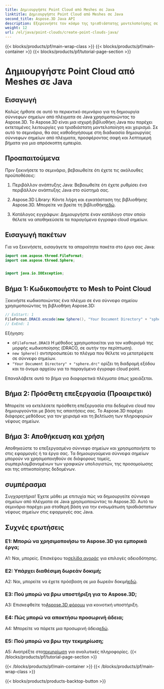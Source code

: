 ```yaml
---
title: Δημιουργήστε Point Cloud από Meshes σε Java
linktitle: Δημιουργήστε Point Cloud από Meshes σε Java
second_title: Aspose.3D Java API
description: Εξερευνήστε τον κόσμο της τρισδιάστατης μοντελοποίησης σε Java με το Aspose.3D. Μάθετε να δημιουργείτε αβίαστα σύννεφα σημείων από πλέγματα.
weight: 12
url: /el/java/point-clouds/create-point-clouds-java/
---
```


{{< blocks/products/pf/main-wrap-class >}}
{{< blocks/products/pf/main-container >}}
{{< blocks/products/pf/tutorial-page-section >}}

# Δημιουργήστε Point Cloud από Meshes σε Java

## Εισαγωγή

Καλώς ήρθατε σε αυτό το περιεκτικό σεμινάριο για τη δημιουργία σύννεφων σημείων από πλέγματα σε Java χρησιμοποιώντας το Aspose.3D. Το Aspose.3D είναι μια ισχυρή βιβλιοθήκη Java που παρέχει εκτεταμένες λειτουργίες για τρισδιάστατη μοντελοποίηση και χειρισμό. Σε αυτό το σεμινάριο, θα σας καθοδηγήσουμε στη διαδικασία δημιουργίας σύννεφων σημείων από πλέγματα, προσφέροντας σαφή και λεπτομερή βήματα για μια απρόσκοπτη εμπειρία.

## Προαπαιτούμενα

Πριν ξεκινήσετε το σεμινάριο, βεβαιωθείτε ότι έχετε τις ακόλουθες προϋποθέσεις:

1. Περιβάλλον ανάπτυξης Java: Βεβαιωθείτε ότι έχετε ρυθμίσει ένα περιβάλλον ανάπτυξης Java στο σύστημά σας.

2.  Aspose.3D Library: Κάντε λήψη και εγκατάσταση της βιβλιοθήκης Aspose.3D. Μπορείτε να βρείτε τη βιβλιοθήκη[εδώ](https://releases.aspose.com/3d/java/).

3. Κατάλογος εγγράφων: Δημιουργήστε έναν κατάλογο στον οποίο θέλετε να αποθηκεύσετε τα παραγόμενα έγγραφα cloud σημείων.

## Εισαγωγή πακέτων

Για να ξεκινήσετε, εισαγάγετε τα απαραίτητα πακέτα στο έργο σας Java:

```java
import com.aspose.threed.FileFormat;
import com.aspose.threed.Sphere;


import java.io.IOException;
```

## Βήμα 1: Κωδικοποιήστε το Mesh to Point Cloud

Ξεκινήστε κωδικοποιώντας ένα πλέγμα σε ένα σύννεφο σημείου χρησιμοποιώντας τη βιβλιοθήκη Aspose.3D:

```java
// ExStart: 1
FileFormat.DRACO.encode(new Sphere(), "Your Document Directory" + "sphere.drc");
// ExEnd: 1
```

Εξήγηση:
-  ο`FileFormat.DRACO` Η μέθοδος χρησιμοποιείται για τον καθορισμό της μορφής κωδικοποίησης (DRACO, σε αυτήν την περίπτωση).
- `new Sphere()` αντιπροσωπεύει το πλέγμα που θέλετε να μετατρέψετε σε σύννεφο σημείων.
- `"Your Document Directory" + "sphere.drc"` ορίζει τη διαδρομή εξόδου και το όνομα αρχείου για το παραγόμενο έγγραφο cloud point.

Επαναλάβετε αυτό το βήμα για διαφορετικά πλέγματα όπως χρειάζεται.

## Βήμα 2: Πρόσθετη επεξεργασία (Προαιρετικό)

Μπορείτε να εκτελέσετε πρόσθετη επεξεργασία στα δεδομένα cloud που δημιουργούνται με βάση τις απαιτήσεις σας. Το Aspose.3D παρέχει διάφορες μεθόδους για τον χειρισμό και τη βελτίωση των πληροφοριών νέφους σημείων.

## Βήμα 3: Αποθήκευση και χρήση

Αποθηκεύστε το επεξεργασμένο σύννεφο σημείων και χρησιμοποιήστε το στις εφαρμογές ή τα έργα σας. Τα δημιουργούμενα σύννεφα σημείων μπορούν να χρησιμοποιηθούν σε διάφορους τομείς, συμπεριλαμβανομένων των γραφικών υπολογιστών, της προσομοίωσης και της οπτικοποίησης δεδομένων.

## συμπέρασμα

Συγχαρητήρια! Έχετε μάθει με επιτυχία πώς να δημιουργείτε σύννεφα σημείων από πλέγματα σε Java χρησιμοποιώντας το Aspose.3D. Αυτό το σεμινάριο παρέχει μια σταθερή βάση για την ενσωμάτωση τρισδιάστατων νέφους σημείων στις εφαρμογές σας Java.

## Συχνές ερωτήσεις

### Ε1: Μπορώ να χρησιμοποιήσω το Aspose.3D για εμπορικά έργα;

 Α1: Ναι, μπορείς. Επισκέψου το[σελίδα αγοράς](https://purchase.aspose.com/buy) για επιλογές αδειοδότησης.

### Ε2: Υπάρχει διαθέσιμη δωρεάν δοκιμή;

 A2: Ναι, μπορείτε να έχετε πρόσβαση σε μια δωρεάν δοκιμή[εδώ](https://releases.aspose.com/).

### Ε3: Πού μπορώ να βρω υποστήριξη για το Aspose.3D;

 A3: Επισκεφθείτε το[Aspose.3D φόρουμ](https://forum.aspose.com/c/3d/18) για κοινοτική υποστήριξη.

### Ε4: Πώς μπορώ να αποκτήσω προσωρινή άδεια;

 A4: Μπορείτε να πάρετε μια προσωρινή άδεια[εδώ](https://purchase.aspose.com/temporary-license/).

### Ε5: Πού μπορώ να βρω την τεκμηρίωση;

 A5: Ανατρέξτε στο[τεκμηρίωση](https://reference.aspose.com/3d/java/) για αναλυτικές πληροφορίες.
{{< /blocks/products/pf/tutorial-page-section >}}

{{< /blocks/products/pf/main-container >}}
{{< /blocks/products/pf/main-wrap-class >}}

{{< blocks/products/products-backtop-button >}}

